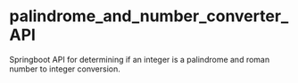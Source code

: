 # palindrome_and_number_converter_API
Springboot API for determining if an integer is a palindrome and roman number to integer conversion.
